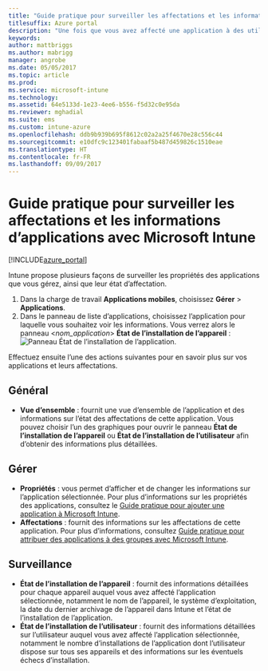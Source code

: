 ```yaml
---
title: "Guide pratique pour surveiller les affectations et les informations d’applications"
titlesuffix: Azure portal
description: "Une fois que vous avez affecté une application à des utilisateurs ou des appareils, utilisez ces informations pour surveiller son état."
keywords: 
author: mattbriggs
ms.author: mabrigg
manager: angrobe
ms.date: 05/05/2017
ms.topic: article
ms.prod: 
ms.service: microsoft-intune
ms.technology: 
ms.assetid: 64e5133d-1e23-4ee6-b556-f5d32c0e95da
ms.reviewer: mghadial
ms.suite: ems
ms.custom: intune-azure
ms.openlocfilehash: ddb9b939b695f8612c02a2a25f4670e28c556c44
ms.sourcegitcommit: e10dfc9c123401fabaaf5b487d459826c1510eae
ms.translationtype: HT
ms.contentlocale: fr-FR
ms.lasthandoff: 09/09/2017
---
```

# <a name="how-to-monitor-app-information-and-assignments-with-microsoft-intune"></a>Guide pratique pour surveiller les affectations et les informations d’applications avec Microsoft Intune

[!INCLUDE[azure_portal](./includes/azure_portal.md)]

Intune propose plusieurs façons de surveiller les propriétés des applications que vous gérez, ainsi que leur état d’affectation.

1. Dans la charge de travail **Applications mobiles**, choisissez **Gérer** > **Applications**.
2. Dans le panneau de liste d’applications, choisissez l’application pour laquelle vous souhaitez voir les informations. Vous verrez alors le panneau <*nom_application*> **État de l’installation de l’appareil** : ![Panneau État de l’installation de l’application.](./media/monitor-apps.png)

Effectuez ensuite l’une des actions suivantes pour en savoir plus sur vos applications et leurs affectations.

## <a name="general"></a>Général

- **Vue d’ensemble** : fournit une vue d’ensemble de l’application et des informations sur l’état des affectations de cette application. Vous pouvez choisir l’un des graphiques pour ouvrir le panneau **État de l’installation de l’appareil** ou **État de l’installation de l’utilisateur** afin d’obtenir des informations plus détaillées.

## <a name="manage"></a>Gérer

- **Propriétés** : vous permet d’afficher et de changer les informations sur l’application sélectionnée. Pour plus d’informations sur les propriétés des applications, consultez le [Guide pratique pour ajouter une application à Microsoft Intune](apps-add.md).
- **Affectations** : fournit des informations sur les affectations de cette application. Pour plus d’informations, consultez [Guide pratique pour attribuer des applications à des groupes avec Microsoft Intune](apps-deploy.md).

## <a name="monitor"></a>Surveillance

- **État de l’installation de l’appareil** : fournit des informations détaillées pour chaque appareil auquel vous avez affecté l’application sélectionnée, notamment le nom de l’appareil, le système d’exploitation, la date du dernier archivage de l’appareil dans Intune et l’état de l’installation de l’application.
- **État de l’installation de l’utilisateur** : fournit des informations détaillées sur l’utilisateur auquel vous avez affecté l’application sélectionnée, notamment le nombre d’installations de l’application dont l’utilisateur dispose sur tous ses appareils et des informations sur les éventuels échecs d’installation.